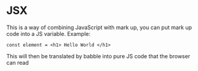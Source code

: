 # JSX 
This is a way of combining JavaScript with mark up, you can put mark up code into a JS variable.
Example:

	const element = <h1> Hello World </h1>

This will then be translated by babble into pure JS code that the browser can read


